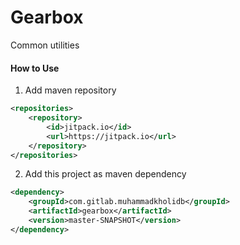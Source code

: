 # Gearbox

Common utilities


#### How to Use
1. Add maven repository

```xml
<repositories>
    <repository>
        <id>jitpack.io</id>
        <url>https://jitpack.io</url>
    </repository>
</repositories>
```

2. Add this project as maven dependency

```xml
<dependency>
    <groupId>com.gitlab.muhammadkholidb</groupId>
    <artifactId>gearbox</artifactId>
    <version>master-SNAPSHOT</version>
</dependency>
```

